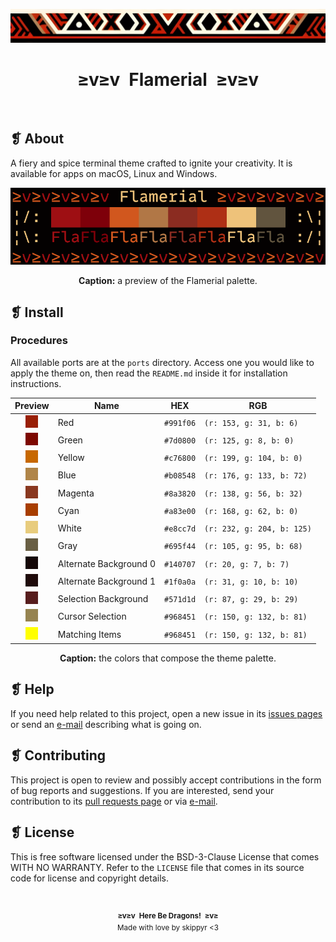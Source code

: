 <p align="center">
    <img alt="" src="assets/ornament.png" width="1020" />
</p>
<h1 align="center">≥v≥v&ensp;Flamerial&ensp;≥v≥v</h1>
<p align="center">
    <img alt="" src="https://img.shields.io/github/license/skippyr/flamerial?style=plastic&label=%E2%89%A5%20license&labelColor=%2324130e&color=%23b8150d" />
    &nbsp;
    <img alt="" src="https://img.shields.io/github/v/tag/skippyr/flamerial?style=plastic&label=%E2%89%A5%20tag&labelColor=%2324130e&color=%23b8150d" />
    &nbsp;
    <img alt="" src="https://img.shields.io/github/commit-activity/t/skippyr/flamerial?style=plastic&label=%E2%89%A5%20commits&labelColor=%2324130e&color=%23b8150d" />
    &nbsp;
    <img alt="" src="https://img.shields.io/github/stars/skippyr/flamerial?style=plastic&label=%E2%89%A5%20stars&labelColor=%2324130e&color=%23b8150d" />
</p>

## ❡ About
A fiery and spice terminal theme crafted to ignite your creativity. It is available for apps on macOS, Linux and Windows.

<p align="center">
    <img alt="" src="assets/preview.png" width="1020" />
</p>
<p align="center"><strong>Caption:</strong> a preview of the Flamerial palette.</p>

## ❡ Install
### Procedures
All available ports are at the `ports` directory. Access one you would like to apply the theme on, then read the `README.md` inside it for installation instructions.

<table align="center">
    <thead>
        <tr>
            <th>Preview</th>
            <th>Name</th>
            <th>HEX</th>
            <th>RGB</th>
        </tr>
    </thead>
    <tbody>
        <tr>
            <td align="center"><img alt="" src="assets/colors/red.png" /></td>
            <td>Red</td>
            <td><code>#991f06</code></td>
            <td><code>(r: 153, g: 31, b: 6)</code></td>
        </tr>
        <tr>
            <td align="center"><img alt="" src="assets/colors/green.png" /></td>
            <td>Green</td>
            <td><code>#7d0800</code></td>
            <td><code>(r: 125, g: 8, b: 0)</code></td>
        </tr>
        <tr>
            <td align="center"><img alt="" src="assets/colors/yellow.png" /></td>
            <td>Yellow</td>
            <td><code>#c76800</code></td>
            <td><code>(r: 199, g: 104, b: 0)</code></td>
        </tr>
        <tr>
            <td align="center"><img alt="" src="assets/colors/blue.png" /></td>
            <td>Blue</td>
            <td><code>#b08548</code></td>
            <td><code>(r: 176, g: 133, b: 72)</code></td>
        </tr>
        <tr>
            <td align="center"><img alt="" src="assets/colors/magenta.png" /></td>
            <td>Magenta</td>
            <td><code>#8a3820</code></td>
            <td><code>(r: 138, g: 56, b: 32)</code></td>
        </tr>
        <tr>
            <td align="center"><img alt="" src="assets/colors/cyan.png" /></td>
            <td>Cyan</td>
            <td><code>#a83e00</code></td>
            <td><code>(r: 168, g: 62, b: 0)</code></td>
        </tr>
        <tr>
            <td align="center"><img alt="" src="assets/colors/white.png" /></td>
            <td>White</td>
            <td><code>#e8cc7d</code></td>
            <td><code>(r: 232, g: 204, b: 125)</code></td>
        </tr>
        <tr>
            <td align="center"><img alt="" src="assets/colors/gray.png" /></td>
            <td>Gray</td>
            <td><code>#695f44</code></td>
            <td><code>(r: 105, g: 95, b: 68)</code></td>
        </tr>
        <tr>
            <td align="center"><img alt="" src="assets/colors/alternate_background_0.png" /></td>
            <td>Alternate Background 0</td>
            <td><code>#140707</code></td>
            <td><code>(r: 20, g: 7, b: 7)</code></td>
        </tr>
        <tr>
            <td align="center"><img alt="" src="assets/colors/alternate_background_1.png" /></td>
            <td>Alternate Background 1</td>
            <td><code>#1f0a0a</code></td>
            <td><code>(r: 31, g: 10, b: 10)</code></td>
        </tr>
        <tr>
            <td align="center"><img alt="" src="assets/colors/selection_background.png" /></td>
            <td>Selection Background</td>
            <td><code>#571d1d</code></td>
            <td><code>(r: 87, g: 29, b: 29)</code></td>
        </tr>
        <tr>
            <td align="center"><img alt="" src="assets/colors/cursor_selection.png" /></td>
            <td>Cursor Selection</td>
            <td><code>#968451</code></td>
            <td><code>(r: 150, g: 132, b: 81)</code></td>
        </tr>
        <tr>
            <td align="center"><img alt="" src="assets/colors/matching_items.png" /></td>
            <td>Matching Items</td>
            <td><code>#968451</code></td>
            <td><code>(r: 150, g: 132, b: 81)</code></td>
        </tr>
    </tbody>
</table>
<p align="center"><strong>Caption:</strong> the colors that compose the theme palette.</p>

## ❡ Help
If you need help related to this project, open a new issue in its [issues pages](https://github.com/skippyr/flamerial/issues) or send an [e-mail](mailto:skippyr.developer@icloud.com) describing what is going on.

## ❡ Contributing
This project is open to review and possibly accept contributions in the form of bug reports and suggestions. If you are interested, send your contribution to its [pull requests page](https://github.com/skippyr/flamerial/pulls) or via [e-mail](mailto:skippyr.developer@icloud.com).

## ❡ License
This is free software licensed under the BSD-3-Clause License that comes WITH NO WARRANTY. Refer to the `LICENSE` file that comes in its source code for license and copyright details.

&ensp;
<p align="center"><sup><strong>≥v≥v&ensp;Here Be Dragons!&ensp;≥v≥</strong><br/>Made with love by skippyr <3</sup></p>
